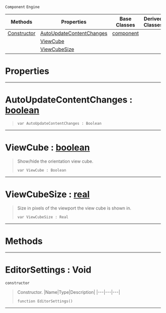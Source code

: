  `Component` `Engine`



|Methods|Properties|Base Classes|Derived Classes|
|---|---|---|---|
|[ Constructor](https://github.com/PlasmaEngine/PlasmaDocs/tree/master/docs/C%2B%2B/code_reference/class_reference/editorsettings.markdown#editorsettings-void)|[ AutoUpdateContentChanges](https://github.com/PlasmaEngine/PlasmaDocs/tree/master/docs/C%2B%2B/code_reference/class_reference/editorsettings.markdown#autoupdatecontentchanges)|[component](https://github.com/PlasmaEngine/PlasmaDocs/tree/master/docs/C%2B%2B/code_reference/class_reference/component.markdown)| |
| |[ ViewCube](https://github.com/PlasmaEngine/PlasmaDocs/tree/master/docs/C%2B%2B/code_reference/class_reference/editorsettings.markdown#viewcube-plasma-engine-doc)| | |
| |[ ViewCubeSize](https://github.com/PlasmaEngine/PlasmaDocs/tree/master/docs/C%2B%2B/code_reference/class_reference/editorsettings.markdown#viewcubesize-plasma-engine)| | |


 #  Properties


---  
 #  AutoUpdateContentChanges : [boolean](https://github.com/PlasmaEngine/PlasmaDocs/tree/master/docs/C%2B%2B/code_reference/lightning_base_types/boolean.markdown)

> 
> ``` lang=cpp, name=Lightning
> var AutoUpdateContentChanges : Boolean


---  
 #  ViewCube : [boolean](https://github.com/PlasmaEngine/PlasmaDocs/tree/master/docs/C%2B%2B/code_reference/lightning_base_types/boolean.markdown)

> Show/hide the orientation view cube.
> ``` lang=cpp, name=Lightning
> var ViewCube : Boolean


---  
 #  ViewCubeSize : [real](https://github.com/PlasmaEngine/PlasmaDocs/tree/master/docs/C%2B%2B/code_reference/lightning_base_types/real.markdown)

> Size in pixels of the viewport the view cube is shown in.
> ``` lang=cpp, name=Lightning
> var ViewCubeSize : Real


---  
 #  Methods


---  
 #  EditorSettings : Void

 `constructor`

> Constructor.
> |Name|Type|Description|
> |---|---|---|
> ``` lang=cpp, name=Lightning
> function EditorSettings()
> ``` 


---  
 

 